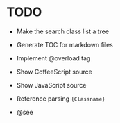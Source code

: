 # TODO

- Make the search class list a tree
- Generate TOC for markdown files

- Implement @overload tag

- Show CoffeeScript source
- Show JavaScript source

- Reference parsing `{Classname}`
- @see
